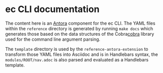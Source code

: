 # ec CLI documentation

The content here is an [Antora][antora] component for the ec CLI. The YAML files
within the `reference` directory is generated by running `make docs` which
generates those based on the data structures of the Cobra[cobra] library used
for the command line argument parsing.

The `template` directory is used by the `reference-antora-extension` to
transform those YAML files into Asciidoc and is in Handlebars syntax, the
`modules/ROOT/nav.adoc` is also parsed and evaluated as a Handlebars template.

[antora]: https://docs.antora.org/
[cobra]: https://cobra.dev/

